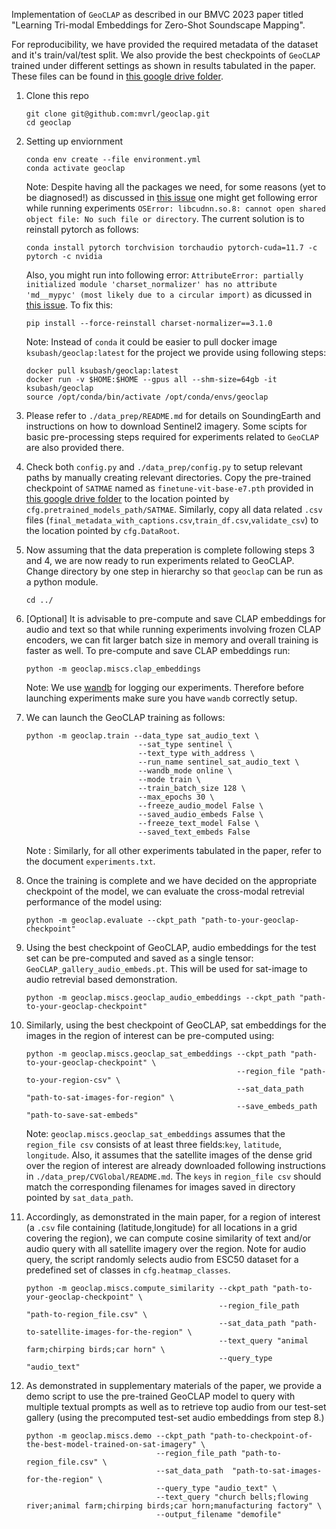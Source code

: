 Implementation of `GeoCLAP` as described in our BMVC 2023 paper titled "Learning Tri-modal Embeddings for Zero-Shot Soundscape Mapping".

For reproducibility, we have provided the required metadata of the dataset and it's train/val/test split. We also provide the best checkpoints of `GeoCLAP` trained under different settings as shown in results tabulated in the paper. These files can be found in [this google drive folder](https://drive.google.com/drive/folders/1Qgh9TNuZ3VZjf6Y6ffMcX5WXL6AHzerP?usp=share_link).

1. Clone this repo
    ```
    git clone git@github.com:mvrl/geoclap.git
    cd geoclap
    ```
2. Setting up enviornment
    ```
    conda env create --file environment.yml
    conda activate geoclap
    ```
    Note: Despite having all the packages we need, for some reasons (yet to be diagnosed!) as discussed in [this issue](https://github.com/NVIDIA/TensorRT/issues/1747) one might get following error while running experiments `OSError: libcudnn.so.8: cannot open shared object file: No such file or directory`. The current solution is to reinstall pytorch as follows:
    ```
    conda install pytorch torchvision torchaudio pytorch-cuda=11.7 -c pytorch -c nvidia
    ```

    Also, you might run into following error: `AttributeError: partially initialized module 'charset_normalizer' has no attribute 'md__mypyc' (most likely due to a circular import)` as dicussed in [this issue](https://github.com/microsoft/TaskMatrix/issues/242). To fix this:
    ```
    pip install --force-reinstall charset-normalizer==3.1.0
    ```
    Note: Instead of `conda` it could be easier to pull docker image `ksubash/geoclap:latest` for the project we provide using following steps:

    ```
    docker pull ksubash/geoclap:latest
    docker run -v $HOME:$HOME --gpus all --shm-size=64gb -it ksubash/geoclap
    source /opt/conda/bin/activate /opt/conda/envs/geoclap
    ```

3. Please refer to `./data_prep/README.md` for details on SoundingEarth and instructions on how to download Sentinel2 imagery. Some scipts for basic pre-processing steps required for experiments related to `GeoCLAP` are also provided there.

4. Check both `config.py` and `./data_prep/config.py` to setup relevant paths by manually creating relevant directories. Copy the pre-trained checkpoint of `SATMAE` named as `finetune-vit-base-e7.pth` provided in [this google drive folder](https://drive.google.com/drive/folders/1Qgh9TNuZ3VZjf6Y6ffMcX5WXL6AHzerP?usp=share_link) to the location pointed by `cfg.pretrained_models_path/SATMAE`. Similarly, copy all data related `.csv` files (`final_metadata_with_captions.csv`,`train_df.csv`,`validate_csv`) to the location pointed by `cfg.DataRoot`.

5. Now assuming that the data preperation is complete following steps 3 and 4, we are now ready to run experiments related to GeoCLAP. Change directory by one step in hierarchy so that `geoclap` can be run as a python module.
    ```
    cd ../
    ```
5. [Optional] It is advisable to pre-compute and save CLAP embeddings for audio and text so that while running experiments involving frozen CLAP encoders, we can fit larger batch size in memory and overall training is faster as well. To pre-compute and save CLAP embeddings run:
    ```
    python -m geoclap.miscs.clap_embeddings
    ```
    
    Note: We use  [wandb](https://wandb.ai/site) for logging our experiments. Therefore before launching experiments make sure you have `wandb` correctly setup. 
6. We can launch the GeoCLAP training as follows:
    ```
   python -m geoclap.train --data_type sat_audio_text \
                             --sat_type sentinel \
                             --text_type with_address \
                             --run_name sentinel_sat_audio_text \
                             --wandb_mode online \
                             --mode train \
                             --train_batch_size 128 \
                             --max_epochs 30 \
                             --freeze_audio_model False \
                             --saved_audio_embeds False \
                             --freeze_text_model False \
                             --saved_text_embeds False
    ```
    Note : Similarly, for all other experiments tabulated in the paper, refer to the document `experiments.txt`. 
7. Once the training is complete and we have decided on the appropriate checkpoint of the model, we can evaluate the cross-modal retrevial performance of the model using:
    ```
    python -m geoclap.evaluate --ckpt_path "path-to-your-geoclap-checkpoint"
    ```
8. Using the best checkpoint of GeoCLAP, audio embeddings for the test set can be pre-computed and saved as a single tensor: `GeoCLAP_gallery_audio_embeds.pt`. This will be used for sat-image to audio retrevial based demonstration.
    ```
    python -m geoclap.miscs.geoclap_audio_embeddings --ckpt_path "path-to-your-geoclap-checkpoint" 
    ```
9. Similarly, using the best checkpoint of GeoCLAP, sat embeddings for the images in the region of interest can be pre-computed using:
    ```
    python -m geoclap.miscs.geoclap_sat_embeddings --ckpt_path "path-to-your-geoclap-checkpoint" \
                                                   --region_file "path-to-your-region-csv" \
                                                   --sat_data_path "path-to-sat-images-for-region" \
                                                   --save_embeds_path "path-to-save-sat-embeds"
    ```
    Note: `geoclap.miscs.geoclap_sat_embeddings` assumes that the `region_file csv` consists of at least three fields:`key`, `latitude`, `longitude`. Also, it assumes that the satellite images of the dense grid over the region of interest are already downloaded following instructions in `./data_prep/CVGlobal/README.md`. The `keys` in `region_file csv` should match the corresponding filenames for images saved in directory pointed by `sat_data_path`.

10. Accordingly, as demonstrated in the main paper, for a region of interest (a `.csv` file containing (latitude,longitude) for all locations in a grid covering the region), we can compute cosine similarity of text and/or audio query with all satellite imagery over the region. Note for audio query, the script randomly selects audio from ESC50 dataset for a predefined set of classes in `cfg.heatmap_classes`.
    ```
    python -m geoclap.miscs.compute_similarity --ckpt_path "path-to-your-geoclap-checkpoint" \
                                               --region_file_path "path-to-region_file.csv" \
                                               --sat_data_path "path-to-satellite-images-for-the-region" \
                                               --text_query "animal farm;chirping birds;car horn" \
                                               --query_type "audio_text"
    ```

11. As demonstrated in supplementary materials of the paper, we provide a demo script to use the pre-trained GeoCLAP model to query with multiple textual prompts as well as to retrieve top audio from our test-set gallery (using the precomputed test-set audio embeddings from step 8.)
    ```
    python -m geoclap.miscs.demo --ckpt_path "path-to-checkpoint-of-the-best-model-trained-on-sat-imagery" \
                                 --region_file_path "path-to-region_file.csv" \
                                 --sat_data_path  "path-to-sat-images-for-the-region" \
                                 --query_type "audio_text" \
                                 --text_query "church bells;flowing river;animal farm;chirping birds;car horn;manufacturing factory" \
                                 --output_filename "demofile"
    ```
